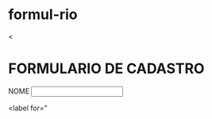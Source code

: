 # formul-rio<!DOCTYPE html>
<<!DOCTYPE html>
<html>
<head>
	<meta charset="utf-8">
	<meta name="viewport" content="width=device-width, initial-scale=1">
	<title></title>
</head>
<body>
   <H1>FORMULARIO DE CADASTRO</H1>
   <main>
<form>
<label for="NOME">NOME</label>
<input type="text" id="nome" rrequired>
	
<label for ="end_email" id="end-email" required>
	
	
<label for="
</form>
</body>
</html>
